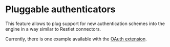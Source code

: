 Pluggable authenticators
========================

This feature allows to plug support for new authentication schemes into
the engine in a way similar to Restlet connectors.

Currently, there is one example available with the [OAuth
extension](http://web.archive.org/web/20090126045415/http://wiki.restlet.org/docs_1.1/13-restlet/28-restlet/80-restlet.html "OAuth extension").


